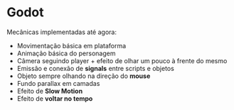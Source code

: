 # Godot

Mecânicas implementadas até agora:
- Movimentação básica em plataforma
- Animação básica do personagem
- Câmera seguindo player + efeito de olhar um pouco à frente do mesmo
- Emissão e conexão de **signals** entre scripts e objetos
- Objeto sempre olhando na direção do **mouse**
- Fundo parallax em camadas
- Efeito de **Slow Motion**
- Efeito de **voltar no tempo**
